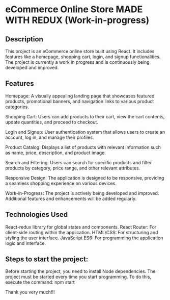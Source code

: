 # eCommerce Online Store MADE WITH REDUX (Work-in-progress)


## Description
This project is an eCommerce online store built using React. It includes features like a homepage, shopping cart, login, and signup functionalities. The project is currently a work in progress and is continuously being developed and improved.

## Features
Homepage: A visually appealing landing page that showcases featured products, promotional banners, and navigation links to various product categories.

Shopping Cart: Users can add products to their cart, view the cart contents, update quantities, and proceed to checkout.

Login and Signup: User authentication system that allows users to create an account, log in, and manage their profiles.

Product Catalog: Displays a list of products with relevant information such as name, price, description, and product image.

Search and Filtering: Users can search for specific products and filter products by category, price range, and other relevant attributes.

Responsive Design: The application is designed to be responsive, providing a seamless shopping experience on various devices.

Work-in-Progress: The project is actively being developed and improved. Additional features and enhancements will be added regularly.

## Technologies Used
React-redux library for global states and components.
React Router: For client-side routing within the application.
HTML/CSS: For structuring and styling the user interface.
JavaScript ES6: For programming the application logic and interface.

## Steps to start the project:

Before starting the project, you need to install Node dependencies. The project must be started every time you start programming. To do this, execute the command:
npm start

Thank you very much!!!
